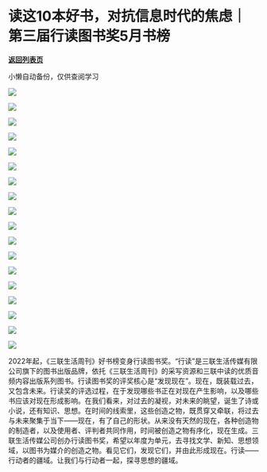 # 读这10本好书，对抗信息时代的焦虑｜第三届行读图书奖5月书榜

[**返回列表页**](/gzh/三联生活周刊)

小懒自动备份，仅供查阅学习

![](https://mmbiz.qpic.cn/mmbiz_jpg/c2Sib3Mp7pOPsRNtDsE0rCRibZPsRnAPztzUjYHLqA1ZBr5vnwTE5Rb8SdYehqwjGMzhIR6P04IgfxepPeneNwJw/640?wx_fmt=jpeg&from;=appmsg)

![](https://mmbiz.qpic.cn/mmbiz_jpg/c2Sib3Mp7pOPsRNtDsE0rCRibZPsRnAPztWP5u8YNT2o7OKvmQbLlMUE6oVePDukwNCTkyc5v5dEl8Z1QZj4evcA/640?wx_fmt=jpeg&from;=appmsg)

![](https://mmbiz.qpic.cn/mmbiz_jpg/c2Sib3Mp7pOPsRNtDsE0rCRibZPsRnAPzt30VqYsLicLKZl1wMQXic5amUcY0X1yJ19UjEfI5wm3VICAxKmFfAY8OA/640?wx_fmt=jpeg&from;=appmsg)

![](https://mmbiz.qpic.cn/mmbiz_jpg/c2Sib3Mp7pOPsRNtDsE0rCRibZPsRnAPztCPkAzDQT40nrJ9duoWInEZmCh5Tuzr5ly8Bp5HUl4OgsY5h67Kk5BA/640?wx_fmt=jpeg&from;=appmsg)

![](https://mmbiz.qpic.cn/mmbiz_jpg/c2Sib3Mp7pOPsRNtDsE0rCRibZPsRnAPzt7u5dBbyLFw3YtNe65zr6P4pV3RQQBn0ibmD5dUooBrG2huWLvwLz21g/640?wx_fmt=jpeg&from;=appmsg)

![](https://mmbiz.qpic.cn/mmbiz_jpg/c2Sib3Mp7pOPsRNtDsE0rCRibZPsRnAPzthexUgSbLWuk00aib5huCMrkh3CmkaVz2U0z7n8MdKxhkKnicGlVIBiaCA/640?wx_fmt=jpeg&from;=appmsg)

![](https://mmbiz.qpic.cn/mmbiz_jpg/c2Sib3Mp7pOPsRNtDsE0rCRibZPsRnAPztCgdLDXFo58yiaLHBE8AOXmJtibwWEia6HsIDspxbL9AtI4bJa1zZ3Diaicw/640?wx_fmt=jpeg&from;=appmsg)

![](https://mmbiz.qpic.cn/mmbiz_jpg/c2Sib3Mp7pOPsRNtDsE0rCRibZPsRnAPztoD7qtBiaepaScHKbOhLFGmln93Y7s3tz6zre3kZQbh9pTZw1sZ38VFA/640?wx_fmt=jpeg&from;=appmsg)

![](https://mmbiz.qpic.cn/mmbiz_jpg/c2Sib3Mp7pOPsRNtDsE0rCRibZPsRnAPztibcrFDM2k8IIHoW1CxF8rhgaXBd9tmx1J2ljVTtFtRxbqJh7f68sgIA/640?wx_fmt=jpeg&from;=appmsg)

![](https://mmbiz.qpic.cn/mmbiz_jpg/c2Sib3Mp7pOPsRNtDsE0rCRibZPsRnAPztt0VdoaflaQRLURvD734qXmw8Q2edCZvc2Jq4p61odop6micbiaJvJ9iaQ/640?wx_fmt=jpeg&from;=appmsg)

![](https://mmbiz.qpic.cn/mmbiz_jpg/c2Sib3Mp7pOPsRNtDsE0rCRibZPsRnAPztvTHOqBZQ0AtVBiaUvHyh9mge0VqTeckumR7iaiapTeaB2JkadTaAKFsrg/640?wx_fmt=jpeg&from;=appmsg)

![](https://mmbiz.qpic.cn/mmbiz_jpg/c2Sib3Mp7pOPsRNtDsE0rCRibZPsRnAPztXE28Pib4ClecjA59kE8E9wCdCc3kSic7cOC8B9LjUIged2S19ABdpKzw/640?wx_fmt=jpeg&from;=appmsg)

![](https://mmbiz.qpic.cn/mmbiz_jpg/c2Sib3Mp7pOPsRNtDsE0rCRibZPsRnAPztFQ7LxpdbXW0pjBlbvLNnicWOiayGrLqhfAdIiblFYZxVG9ia3ez0WxW73g/640?wx_fmt=jpeg&from;=appmsg)

![](https://mmbiz.qpic.cn/mmbiz_jpg/c2Sib3Mp7pOPsRNtDsE0rCRibZPsRnAPztNDuDMxywzyq39PCtKYmSNAB6maicQiabKKWnxnpAvnQ4bUwynLOQmNzw/640?wx_fmt=jpeg&from;=appmsg)

![](https://mmbiz.qpic.cn/mmbiz_jpg/c2Sib3Mp7pOPsRNtDsE0rCRibZPsRnAPztuoMEDhCRaoib8l9yfbAZ39FcP6POV2bwf5GTnrAhAo7rkH2zCKQ18uA/640?wx_fmt=jpeg&from;=appmsg)

![](https://mmbiz.qpic.cn/mmbiz_jpg/c2Sib3Mp7pOPsRNtDsE0rCRibZPsRnAPztG5RFPic5SryiaQEsdK0cerIfUicEXKKgqniaSM80ibFpm2YCXYDeqBDCT6A/640?wx_fmt=jpeg&from;=appmsg)

![](https://mmbiz.qpic.cn/mmbiz_jpg/c2Sib3Mp7pOPsRNtDsE0rCRibZPsRnAPztDhicwosZ5ib5rNczty0g8OBic4QMee5GDcWZXwOpbfjzA9uGkk3S7aOoA/640?wx_fmt=jpeg&from;=appmsg)

![](https://mmbiz.qpic.cn/mmbiz_jpg/c2Sib3Mp7pOPsRNtDsE0rCRibZPsRnAPztw6EfNV1KE1GvgBv956CC58WEEpMTy0BUnT2iajUUiclYPnwoEsIYFelg/640?wx_fmt=jpeg&from;=appmsg)

  
2022年起，《三联生活周刊》好书榜变身行读图书奖。“行读”是三联生活传媒有限公司旗下的图书出版品牌，依托《三联生活周刊》的采写资源和三联中读的优质音频内容出版系列图书。行读图书奖的评奖核心是“发现现在”。现在，既装载过去，又包含未来。行读奖的评选过程，在于发现哪些书正在对现在产生影响，以及哪些书应该对现在形成影响。在我们看来，对过去的凝视，对未来的眺望，诞生了诗或小说，还有知识、思想。在时间的线索里，这些创造之物，既贯穿又牵联，将过去与未来聚集于当下——现在，有了自己的形状。从来没有天然的现在，各种创造物的制造者，以及使用者、评判者共同作用，时间被创造之物有序化，现在生成。三联生活传媒公司创办行读图书奖，希望以年度为单元，去寻找文学、新知、思想领域，以图书为媒介的创造之物。看见它们，发现它们，并由此形成现在。行读——行动者的疆域。让我们与行动者一起，探寻思想的疆域。

